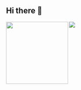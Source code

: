 ## Hi there 👋

<div>
  <img height="170" align="left" src="https://github-readme-stats.vercel.app/api?username=35Tim&count_private=true&include_all_commits=true&hide_border=true" />
  <img src="https://github-readme-stats.vercel.app/api/top-langs/?username=35Tim&layout=compact&hide_border=true" />
</div>
